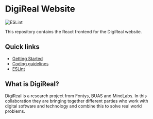 # DigiReal Website
![ESLint](https://github.com/DigiReal-eu/website/workflows/CI%20lint/badge.svg)


This repository contains the React frontend for the DigiReal website.

## Quick links

* [Getting Started](https://github.com/DigiReal-eu/website/wiki/Getting-Started)
* [Coding guidelines](https://github.com/DigiReal-eu/website/wiki/Coding-Guidelines)
* [ESLint](https://github.com/DigiReal-eu/website/wiki/ESLint-Guide)

## What is DigiReal?
DigiReal is a research project from Fontys, BUAS and MindLabs. In this collaboration they are bringing together different parties who work with digital software and technology and combine this to solve real world problems.
